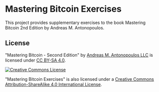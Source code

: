 # Mastering Bitcoin Exercises

This project provides supplementary exercises to the book Mastering Bitcoin 2nd Edition by Andreas M. Antonopoulos.

## License

"Mastering Bitcoin - Second Edition" by [Andreas M. Antonopoulos LLC](https://antonopoulos.com/) is licensed under [CC BY-SA 4.0](https://creativecommons.org/licenses/by-sa/4.0/).

<a rel="license" href="http://creativecommons.org/licenses/by-sa/4.0/"><img alt="Creative Commons License" style="border-width:0" src="https://i.creativecommons.org/l/by-sa/4.0/88x31.png" /></a>

"Mastering Bitcoin Exercises" is also licensed under a [Creative Commons Attribution-ShareAlike 4.0 International License](https://creativecommons.org/licenses/by-sa/4.0/).
